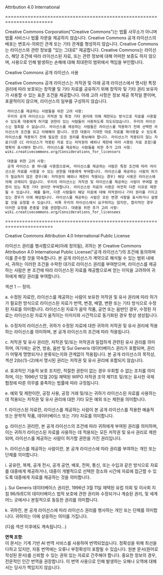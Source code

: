 Attribution 4.0 International

=======================================================================

Creative Commons Corporation("Creative Commons")는 법률 사무소가 아니며 법률 서비스나 법률 자문을 제공하지 않습니다. Creative Commons 공개 라이선스의 배포는 변호사-의뢰인 관계 또는 기타 관계를 형성하지 않습니다. Creative Commons는 라이선스와 관련 정보를 "있는 그대로" 제공합니다. Creative Commons는 라이선스, 해당 조건에 따라 라이선스된 자료, 또는 관련 정보에 대해 어떠한 보증도 하지 않으며, 사용으로 인해 발생하는 손해에 대해 최대한의 범위에서 책임을 부인합니다.

Creative Commons 공개 라이선스 사용

Creative Commons 공개 라이선스는 저작권 및 아래 공개 라이선스에서 명시된 특정 권리에 따라 보호되는 창작물 및 기타 자료를 공유하기 위해 창작자 및 기타 권리 보유자가 사용할 수 있는 표준 조건을 제공합니다. 아래 고려 사항은 정보 제공 목적일 뿐이며, 포괄적이지 않으며, 라이선스의 일부를 구성하지 않습니다.

     라이선스를 제공하는 사람들을 위한 고려 사항: 
     우리의 공개 라이선스는 저작권 및 특정 기타 권리에 의해 제한되는 방식으로 자료를 사용할 수 있도록 대중에게 허가할 권한이 있는 사람들이 사용하도록 의도되었습니다. 우리의 라이선스는 철회할 수 없습니다. 라이선스를 제공하는 사람들은 라이선스를 적용하기 전에 선택한 라이선스의 조건을 읽고 이해해야 합니다. 또한 대중이 기대한 대로 자료를 재사용할 수 있도록 라이선스를 적용하기 전에 필요한 모든 권리를 확보해야 합니다. 라이선스가 적용되지 않는 자료(다른 CC 라이선스가 적용된 자료 또는 저작권의 예외나 제한에 따라 사용된 자료 포함)를 명확히 표시해야 합니다. 라이선스를 제공하는 사람들을 위한 추가 고려 사항:
	wiki.creativecommons.org/Considerations_for_licensors

     대중을 위한 고려 사항:
     공개 라이선스 중 하나를 사용함으로써, 라이선스를 제공하는 사람은 특정 조건에 따라 라이선스된 자료를 사용할 수 있는 권한을 대중에게 부여합니다. 라이선스를 제공하는 사람의 허가가 필요하지 않은 경우(예: 저작권의 예외나 제한이 적용되는 경우) 해당 사용은 라이선스에 의해 규제되지 않습니다. 우리의 라이선스는 저작권 및 라이선스를 제공하는 사람이 부여할 권한이 있는 특정 기타 권리만 부여합니다. 라이선스된 자료의 사용은 여전히 다른 이유로 제한될 수 있습니다. 예를 들어, 다른 사람들이 해당 자료에 대해 저작권이나 기타 권리를 가지고 있는 경우가 이에 해당됩니다. 라이선스를 제공하는 사람은 모든 변경 사항을 표시하거나 설명할 것을 요청할 수 있습니다. 비록 우리의 라이선스에서 요구하지는 않지만, 합리적인 경우 이러한 요청을 존중할 것을 권장합니다. 대중을 위한 추가 고려 사항:
	wiki.creativecommons.org/Considerations_for_licensees

=======================================================================

Creative Commons Attribution 4.0 International Public License

라이선스 권리를 행사함으로써(아래 정의됨), 귀하는 본 Creative Commons Attribution 4.0 International Public License("공개 라이선스")의 조건에 동의하며 이를 준수할 것을 약속합니다. 본 공개 라이선스가 계약으로 해석될 수 있는 범위 내에서, 귀하는 이러한 조건을 수락한 대가로 라이선스 권리를 부여받으며, 라이선스를 제공하는 사람은 본 조건에 따라 라이선스된 자료를 제공함으로써 얻는 이익을 고려하여 귀하에게 해당 권리를 부여합니다.

섹션 1 -- 정의.

  a. 수정된 자료란, 라이선스를 제공하는 사람이 보유한 저작권 및 유사 권리에 따라 허가가 필요한 방식으로 라이선스된 자료가 번역, 변경, 배열, 변환 또는 기타 방식으로 수정된 자료를 의미합니다. 라이선스된 자료가 음악 작품, 공연 또는 음반인 경우, 수정된 자료는 라이선스된 자료가 움직이는 이미지와 시간적으로 동기화된 경우 항상 생성됩니다.

  b. 수정자의 라이선스란, 귀하가 수정된 자료에 대한 귀하의 저작권 및 유사 권리에 적용하는 라이선스를 의미하며, 본 공개 라이선스의 조건에 따라 적용됩니다.

  c. 저작권 및 유사 권리란, 저작권 및/또는 저작권과 밀접하게 관련된 유사 권리를 의미하며, 여기에는 공연, 방송, 음반 및 Sui Generis 데이터베이스 권리가 포함되며, 권리가 어떻게 명명되거나 분류되는지와 관계없이 적용됩니다. 본 공개 라이선스의 목적상, 섹션 2(b)(1)-(2)에서 명시된 권리는 저작권 및 유사 권리에 포함되지 않습니다.

  d. 효과적인 기술적 보호 조치란, 적절한 권한이 없는 경우 우회할 수 없는 조치를 의미하며, 이는 1996년 12월 20일 채택된 WIPO 저작권 조약 제11조 및/또는 유사한 국제 협정에 따른 의무를 충족하는 법률에 따라 규정됩니다.

  e. 예외 및 제한이란, 공정 사용, 공정 거래 및/또는 귀하가 라이선스된 자료를 사용하는 데 적용되는 저작권 및 유사 권리에 대한 기타 모든 예외 또는 제한을 의미합니다.

  f. 라이선스된 자료란, 라이선스를 제공하는 사람이 본 공개 라이선스를 적용한 예술적 또는 문학적 작품, 데이터베이스 또는 기타 자료를 의미합니다.

  g. 라이선스 권리란, 본 공개 라이선스의 조건에 따라 귀하에게 부여된 권리를 의미하며, 이는 귀하가 라이선스된 자료를 사용하는 데 적용되는 모든 저작권 및 유사 권리로 제한되며, 라이선스를 제공하는 사람이 허가할 권한을 가진 권리입니다.

  h. 라이선스를 제공하는 사람이란, 본 공개 라이선스에 따라 권리를 부여하는 개인 또는 단체를 의미합니다.

  i. 공유란, 복제, 공개 전시, 공개 공연, 배포, 전파, 통신, 또는 수입과 같은 방식으로 자료를 대중에게 제공하거나, 대중이 개별적으로 선택한 장소와 시간에 자료에 접근할 수 있도록 대중에게 자료를 제공하는 것을 의미합니다.

  j. Sui Generis 데이터베이스 권리란, 1996년 3월 11일 채택된 유럽 의회 및 이사회 지침 96/9/EC의 데이터베이스 법적 보호에 관한 권리와 수정되거나 계승된 권리, 및 세계 어느 곳에서나 본질적으로 동등한 권리를 의미합니다.

  k. 귀하란, 본 공개 라이선스에 따라 라이선스 권리를 행사하는 개인 또는 단체를 의미합니다. 귀하의는 이에 상응하는 의미를 가집니다.

(다음 섹션 이후에도 계속됩니다...)

**면책 조항**:  
이 문서는 기계 기반 AI 번역 서비스를 사용하여 번역되었습니다. 정확성을 위해 최선을 다하고 있지만, 자동 번역에는 오류나 부정확성이 포함될 수 있습니다. 원본 문서(원어로 작성된 문서)를 신뢰할 수 있는 권위 있는 자료로 간주해야 합니다. 중요한 정보의 경우, 전문적인 인간 번역을 권장합니다. 이 번역 사용으로 인해 발생하는 오해나 오역에 대해서는 당사가 책임지지 않습니다.